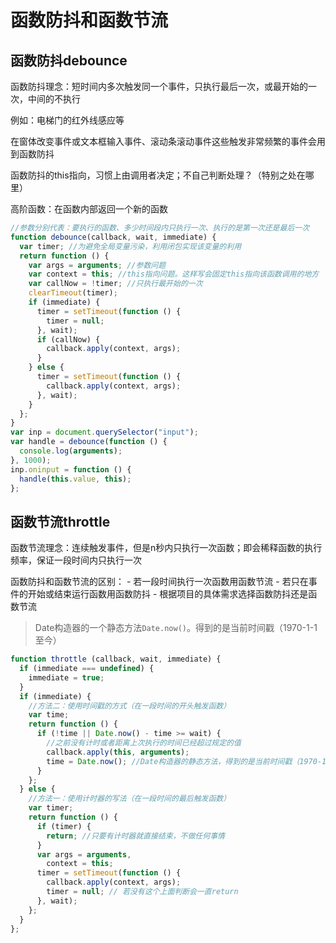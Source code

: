 # 函数防抖和函数节流

## 函数防抖debounce

函数防抖理念：短时间内多次触发同一个事件，只执行最后一次，或最开始的一次，中间的不执行

例如：电梯门的红外线感应等

在窗体改变事件或文本框输入事件、滚动条滚动事件这些触发非常频繁的事件会用到函数防抖

函数防抖的this指向，习惯上由调用者决定；不自己判断处理？（特别之处在哪里）

高阶函数：在函数内部返回一个新的函数

```js
//参数分别代表：要执行的函数、多少时间段内只执行一次、执行的是第一次还是最后一次
function debounce(callback, wait, immediate) {
  var timer; //为避免全局变量污染，利用闭包实现该变量的利用
  return function () {
    var args = arguments; //参数问题
    var context = this; //this指向问题。这样写会固定this指向该函数调用的地方
    var callNow = !timer; //只执行最开始的一次
    clearTimeout(timer);
    if (immediate) {
      timer = setTimeout(function () {
        timer = null;
      }, wait);
      if (callNow) {
        callback.apply(context, args);
      }
    } else {
      timer = setTimeout(function () {
        callback.apply(context, args);
      }, wait);
    }
  };
}
var inp = document.querySelector("input");
var handle = debounce(function () {
  console.log(arguments);
}, 1000);
inp.oninput = function () {
  handle(this.value, this);
};
```

## 函数节流throttle

函数节流理念：连续触发事件，但是n秒内只执行一次函数；即会稀释函数的执行频率，保证一段时间内只执行一次

函数防抖和函数节流的区别：
    - 若一段时间执行一次函数用函数节流
    - 若只在事件的开始或结束运行函数用函数防抖
    - 根据项目的具体需求选择函数防抖还是函数节流

> Date构造器的一个静态方法```Date.now()```。得到的是当前时间戳（1970-1-1至今）

```js
function throttle (callback, wait, immediate) {
  if (immediate === undefined) {
    immediate = true;
  }
  if (immediate) {
    //方法二：使用时间戳的方式（在一段时间的开头触发函数）
    var time;
    return function () {
      if (!time || Date.now() - time >= wait) {
        //之前没有计时或者距离上次执行的时间已经超过规定的值
        callback.apply(this, arguments);
        time = Date.now(); //Date构造器的静态方法，得到的是当前时间戳（1970-1-1至今）
      }
    };
  } else {
    //方法一：使用计时器的写法（在一段时间的最后触发函数）
    var timer;
    return function () {
      if (timer) {
        return; //只要有计时器就直接结束，不做任何事情
      }
      var args = arguments,
        context = this;
      timer = setTimeout(function () {
        callback.apply(context, args);
        timer = null; // 若没有这个上面判断会一直return
      }, wait);
    };
  }
};
```
